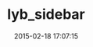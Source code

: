 ---
layout: post
title:  "lyb_sidebar"
repo:   "huerlisi/lyb_sidebar"
date:   2015-02-18 17:07:15
gemurl: https://github.com/huerlisi/lyb_sidebar
---